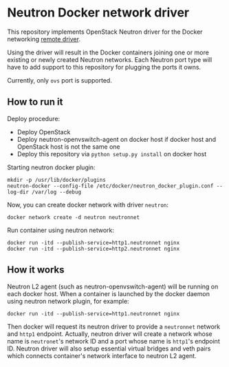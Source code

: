 # Neutron Docker network driver
 
This repository implements OpenStack Neutron driver for the Docker networking
[remote driver](https://github.com/docker/libnetwork/blob/master/docs/remote.md).

Using the driver will result in the Docker containers joining one or more
existing or newly created Neutron networks. Each Neutron port type will have to
add support to this repository for plugging the ports it owns.

Currently, only `ovs` port is supported.

## How to run it

Deploy procedure:

* Deploy OpenStack
* Deploy neutron-openvswitch-agent on docker host if docker host and OpenStack host is not the same one
* Deploy this repository via `python setup.py install` on docker host

Starting neutron docker plugin:

```
mkdir -p /usr/lib/docker/plugins
neutron-docker --config-file /etc/docker/neutron_docker_plugin.conf --log-dir /var/log --debug
```

Now, you can create docker network with driver `neutron`:

```
docker network create -d neutron neutronnet
```

Run container using neutron network:

```
docker run -itd --publish-service=http1.neutronnet nginx
docker run -itd --publish-service=http2.neutronnet nginx
```

## How it works

Neutron L2 agent (such as neutron-openvswitch-agent) will be running on each
docker host. When a container is launched by the docker daemon using neutron
network plugin, for example:

```
docker run -itd --publish-service=http1.neutronnet nginx
```

Then docker will request its neutron driver to provide a `neutronnet` network
and `http1` endpoint. Actually, neutron driver will create a network whose name 
is `neutronet`'s network ID and a port whose name is `http1`'s endpoint ID. Neutron
driver will also setup essential virtual bridges and veth pairs which connects 
container's network interface to neutron L2 agent.
